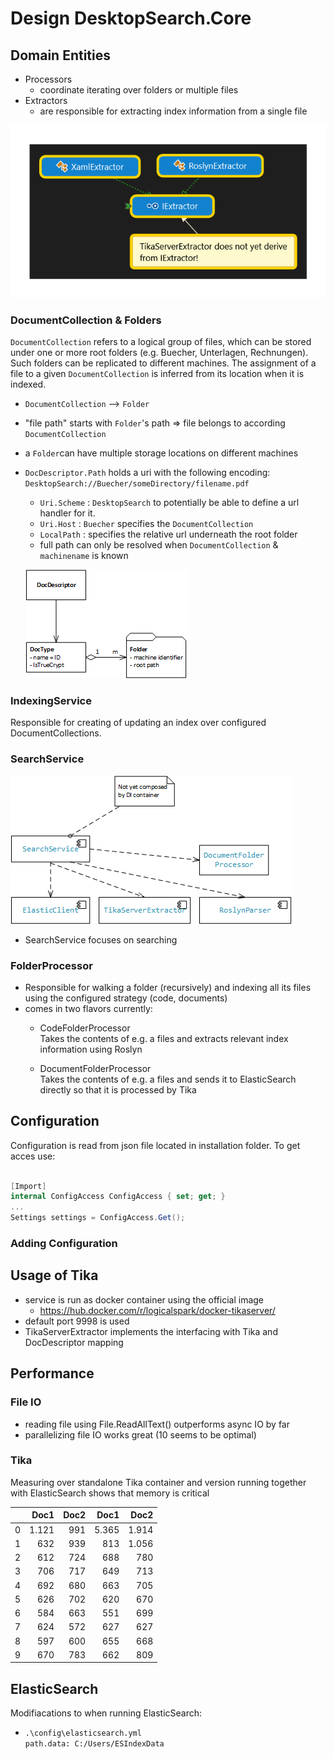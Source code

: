 ﻿# Design DesktopSearch.Core

## Domain Entities

* Processors
  * coordinate iterating over folders or multiple files
* Extractors
  * are responsible for extracting index information from a single file

![Extractors](../Documents/images/Extractors.png)

### DocumentCollection & Folders

`DocumentCollection` refers to a logical group of files, which can be stored under one or more root folders (e.g. Buecher, Unterlagen, Rechnungen).\
Such folders can be replicated to different machines.
The assignment of a file to a given `DocumentCollection` is inferred from its location when it is indexed.

* `DocumentCollection` --> `Folder`
* "file path" starts with `Folder`'s path  =>  file belongs to according `DocumentCollection`
* a `Folder`can have multiple storage locations on different machines
* `DocDescriptor.Path` holds a uri with the following encoding: `DesktopSearch://Buecher/someDirectory/filename.pdf`
  * `Uri.Scheme` : `DesktopSearch` to potentially be able to define a url handler for it.
  * `Uri.Host`   : `Buecher` specifies the `DocumentCollection`
  * `LocalPath`  : specifies the relative url underneath the root folder
  * full path can only be resolved when `DocumentCollection` & `machinename` is known

  ![DocDescriptor - DocType - Folder Relationship](../Documents/images/DocType.png)

### IndexingService

Responsible for creating of updating an index over configured DocumentCollections.

### SearchService

![SearchService Dependencies](../Documents/images/SearchServiceStatic.png)

* SearchService focuses on searching

### FolderProcessor

* Responsible for walking a folder (recursively) and indexing all its files using the configured strategy (code, documents)
* comes in two flavors currently:
  * CodeFolderProcessor\
    Takes the contents of e.g. a files and extracts relevant index information using Roslyn

  * DocumentFolderProcessor\
    Takes the contents of e.g. a files and sends it to ElasticSearch directly so that it is processed by Tika

## Configuration

Configuration is read from json file located in installation folder. To get acces use:

```cs

[Import]
internal ConfigAccess ConfigAccess { set; get; }
...
Settings settings = ConfigAccess.Get();

```

### Adding Configuration

## Usage of Tika

* service is run as docker container using the official image
  * <https://hub.docker.com/r/logicalspark/docker-tikaserver/>
* default port 9998 is used
* TikaServerExtractor implements the interfacing with Tika and DocDescriptor mapping

## Performance

### File IO

* reading file using File.ReadAllText() outperforms async IO by far
* parallelizing file IO works great (10 seems to be optimal)

### Tika

Measuring over standalone Tika container and version running together with ElasticSearch shows that memory is critical

|   | Doc1  | Doc2| Doc1  | Doc2  |
|--:|------:|----:|------:|------:|
| 0 | 1.121 | 991 | 5.365 | 1.914 |
| 1 | 632   | 939 | 813   | 1.056 |
| 2 | 612   | 724 | 688   | 780   |
| 3 | 706   | 717 | 649   | 713   |
| 4 | 692   | 680 | 663   | 705   |
| 5 | 626   | 702 | 620   | 670   |
| 6 | 584   | 663 | 551   | 699   |
| 7 | 624   | 572 | 627   | 627   |
| 8 | 597   | 600 | 655   | 668   |
| 9 | 670   | 783 | 662   | 809   |

## ElasticSearch

Modifiacations to when running ElasticSearch:

* `.\config\elasticsearch.yml`\
  `path.data: C:/Users/ESIndexData`

